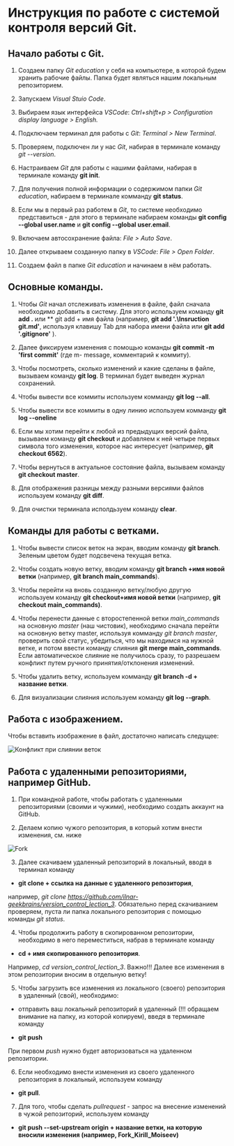 # Инструкция по работе с системой контроля версий Git.

## Начало работы с Git.

1. Создаем папку *Git education* у себя на компьютере, в которой будем хранить рабочие файлы. 
Папка будет являться нашим локальным репозиторием.

2. Запускаем *Visual Stuio Code*.

3. Выбираем язык интерфейса *VSCode*: *Ctrl+shift+p > Configuration display language > English.*

4. Подключаем терминал для работы с *Git*: *Terminal > New Terminal*.

5. Проверяем, подключен ли у нас *Git*, набирая в терминале  команду *git --version*.

6. Настраиваем *Git* для работы с нашими файлами, набирая в терминале команду **git init**.

7. Для получения полной информации о содержимом папки *Git education*, набираем в терминале комманду **git status**.

8. Если мы в первый раз работем в *Git*, то системе необходимо представиться - для этого в терминале набираем команды 
**git config --global user.name** и **git config --global user.email**.

9. Включаем автосохранение файла: *File > Auto Save*.

10. Далее открываем созданную папку в *VSCode*: *File > Open Folder*.

11. Создаем файл в папке *Git education* и начинаем в нём работать.

## Основные команды.

1. Чтобы *Git* начал отслеживать изменения в файле, файл сначала необходимо добавить в систему.
Для этого используем команду **git add .** или ** git add + имя файла (например, **git add '.\Insruction git.md'**, используя клавишу Tab для набора имени файла или **git add '.gitignore'** ).

2. Далее фиксируем изменения с помощью команды 
**git commit -m 'first commit'** (где m- message, комментарий к коммиту).

3. Чтобы посмотреть, сколько изменений и какие сделаны в файле, вызываем команду
**git log**. В терминал будет выведен журнал сохранений.

4. Чтобы вывести все коммиты используем комманду **git log --all**.

5. Чтобы вывести все коммиты в одну линию используем комманду **git log --oneline**

6. Если мы хотим перейти к любой из предыдущих версий файла, вызываем команду
**git checkout** и добавляем к ней четыре первых символа того изменения, которое нас интересует (например, **git checkout 6562**).

7. Чтобы вернуться в актуальное состояние файла, вызываем команду 
**git checkout master**.

8. Для отображения разницы между разными версиями файлов используем команду
**git diff**.

9. Для очистки терминала исполдьзуем команду **clear**.

## Команды для работы с ветками.

1. Чтобы вывести список веток на экран, вводим команду **git branch**. Зеленым цветом будет подсвечена текущая ветка.

2. Чтобы создать новую ветку, вводим команду **git branch +имя новой ветки** (например, **git branch main_commands**).

3. Чтобы перейти на вновь созданную ветку/любую другую используем команду **git checkout+имя новой ветки** (например, **git checkout main_commands)**.

4. Чтобы перенести данные с второстепенной ветки *main_commands* на основную *master* (наш чистовик), необходимо сначала перейти на основную ветку master, используя комманду *git branch master*, проверить свой статус, убедиться, что мы находимся на нужной ветке, и потом ввести команду слияния **git merge main_commands**. Если автоматическое слияние не получилось сразу, то разрешаем конфликт путем ручного принятия/отклонения изменений.

5. Чтобы удалить ветку, используем комманду **git branch -d + название ветки**.

6. Для визуализации слияния используем команду **git log --graph**.

## Работа с изображением.

Чтобы вставить изображение в файл, достаточно написать следущее:

![Конфликт при слиянии веток](Конфликт.JPG)

## Работа с удаленными репозиториями, например GitHub.

1. При командной работе, чтобы работать с удаленными репозиториями (своими и чужими), необходимо создать аккаунт на GitHub.

2. Делаем копию чужого репозитория, в который хотим внести изменения, см. ниже

![Fork](Fork.png)

3. Далее скачиваем удаленный репозиторий в локальный, вводя в терминал команду

 - **git clone + ссылка на данные с удаленного репозитория**,

например, *git clone https://github.com/ilnar-geekbrains/version_control_lection_3*.
Обязательно перед скачиванием проверяем, пуста ли папка локального репозитория с помощью команды *git status*.

4. Чтобы продолжить работу в скопированном репозитории, необходимо в него переместиться, набрав в терминале команду

-  **cd + имя скопированного репозитория**.

Например, *cd version_control_lection_3*. Важно!!! Далее все изменения в этом репозитории вносим в отдельную ветку!

5. Чтобы загрузить все изменения из локального (своего) репозитория в удаленный (свой), необходимо:

- отправить ваш локальный репозиторий в удаленный (!!! обращаем внимание на папку, из которой копируем), введя в терминале команду

- **git push**

При первом *push* нужно будет авторизоваться на удаленном репозитории.

6. Если необходимо внести изменения из своего удаленного репозитория в локальный, используем команду

- **git pull**.

7. Для того, чтобы сделать *pullrequest* - запрос на внесение изменений в чужой репозиторий, используем команду 

- **git push --set-upstream origin + название ветки, на которую вносили изменения (например, Fork_Kirill_Moiseev)**
